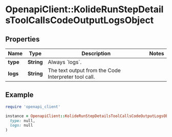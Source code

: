 # OpenapiClient::KolideRunStepDetailsToolCallsCodeOutputLogsObject

## Properties

| Name | Type | Description | Notes |
| ---- | ---- | ----------- | ----- |
| **type** | **String** | Always &#x60;logs&#x60;. |  |
| **logs** | **String** | The text output from the Code Interpreter tool call. |  |

## Example

```ruby
require 'openapi_client'

instance = OpenapiClient::KolideRunStepDetailsToolCallsCodeOutputLogsObject.new(
  type: null,
  logs: null
)
```

